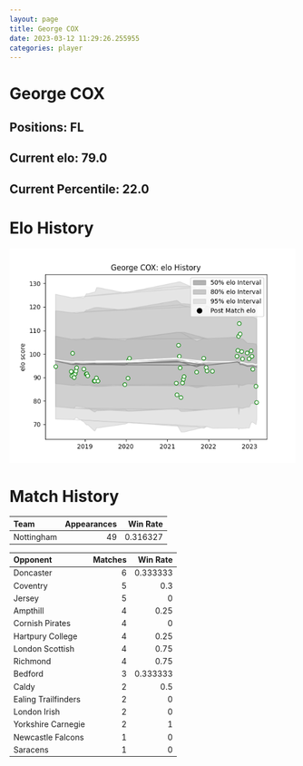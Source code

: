 ```yaml
---  
layout: page  
title: George COX  
date: 2023-03-12 11:29:26.255955  
categories: player  
---
```

# George COX

## Positions: FL

## Current elo: 79.0

## Current Percentile: 22.0

# Elo History


![elo history](history_GeorgeCOX.png)
# Match History


| Team       |   Appearances |   Win Rate |
|:-----------|--------------:|-----------:|
| Nottingham |            49 |   0.316327 |

| Opponent            |   Matches |   Win Rate |
|:--------------------|----------:|-----------:|
| Doncaster           |         6 |   0.333333 |
| Coventry            |         5 |   0.3      |
| Jersey              |         5 |   0        |
| Ampthill            |         4 |   0.25     |
| Cornish Pirates     |         4 |   0        |
| Hartpury College    |         4 |   0.25     |
| London Scottish     |         4 |   0.75     |
| Richmond            |         4 |   0.75     |
| Bedford             |         3 |   0.333333 |
| Caldy               |         2 |   0.5      |
| Ealing Trailfinders |         2 |   0        |
| London Irish        |         2 |   0        |
| Yorkshire Carnegie  |         2 |   1        |
| Newcastle Falcons   |         1 |   0        |
| Saracens            |         1 |   0        |